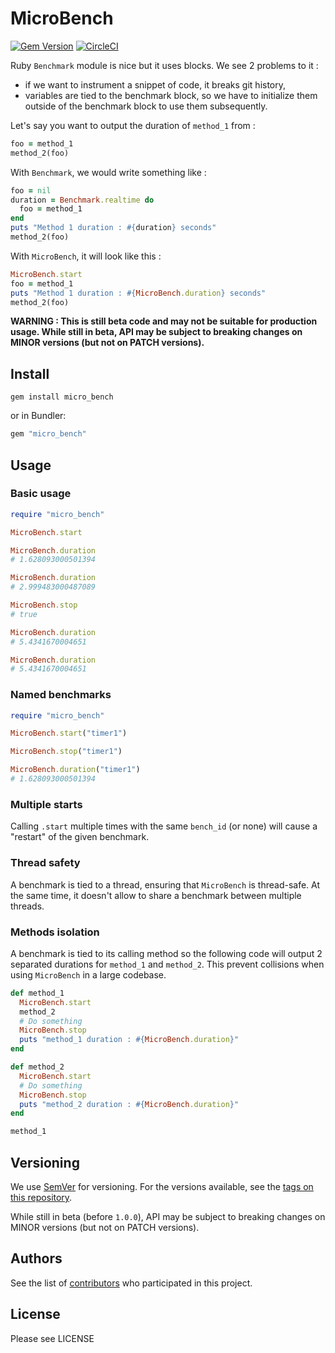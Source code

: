 
# MicroBench

[![Gem Version](https://badge.fury.io/rb/micro_bench.svg)](https://badge.fury.io/rb/micro_bench)
[![CircleCI](https://circleci.com/gh/klaxit/micro_bench.svg?style=shield)](https://circleci.com/gh/klaxit/micro_bench)

Ruby `Benchmark` module is nice but it uses blocks. We see 2 problems to it :
- if we want to instrument a snippet of code, it breaks git history,
- variables are tied to the benchmark block, so we have to initialize them outside of the benchmark block to use them subsequently.

Let's say you want to output the duration of `method_1` from :

```ruby
foo = method_1
method_2(foo)
```

With `Benchmark`, we would write something like :
```ruby
foo = nil
duration = Benchmark.realtime do
  foo = method_1
end
puts "Method 1 duration : #{duration} seconds"
method_2(foo)
```

With `MicroBench`, it will look like this :
```ruby
MicroBench.start
foo = method_1
puts "Method 1 duration : #{MicroBench.duration} seconds"
method_2(foo)
```

**WARNING : This is still beta code and may not be suitable for production usage. While still in beta, API may be subject to breaking changes on MINOR versions (but not on PATCH versions).**

## Install

```
gem install micro_bench
```

or in Bundler:
```ruby
gem "micro_bench"
```

## Usage

### Basic usage

```ruby
require "micro_bench"

MicroBench.start

MicroBench.duration
# 1.628093000501394

MicroBench.duration
# 2.999483000487089

MicroBench.stop
# true

MicroBench.duration
# 5.4341670004651

MicroBench.duration
# 5.4341670004651
```

### Named benchmarks

```ruby
require "micro_bench"

MicroBench.start("timer1")

MicroBench.stop("timer1")

MicroBench.duration("timer1")
# 1.628093000501394
```

### Multiple starts

Calling `.start` multiple times with the same `bench_id` (or none) will cause a "restart" of the given benchmark.

### Thread safety

A benchmark is tied to a thread, ensuring that `MicroBench` is thread-safe. At the same time, it doesn't allow to share a benchmark between multiple threads.

### Methods isolation

A benchmark is tied to its calling method so the following code will output 2 separated durations for `method_1` and `method_2`. This prevent collisions when using `MicroBench` in a large codebase.

```ruby
def method_1
  MicroBench.start
  method_2
  # Do something
  MicroBench.stop
  puts "method_1 duration : #{MicroBench.duration}"
end

def method_2
  MicroBench.start
  # Do something
  MicroBench.stop
  puts "method_2 duration : #{MicroBench.duration}"
end

method_1
```

## Versioning

We use [SemVer](http://semver.org/) for versioning. For the versions available, see the [tags on this repository](https://github.com/klaxit/micro_bench/tags).

While still in beta (before `1.0.0`), API may be subject to breaking changes on MINOR versions (but not on PATCH versions).

## Authors

See the list of [contributors](https://github.com/klaxit/micro_bench/contributors) who participated in this project.

## License

Please see LICENSE
